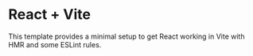 # React + Vite

This template provides a minimal setup to get React working in Vite with HMR and some ESLint rules.
